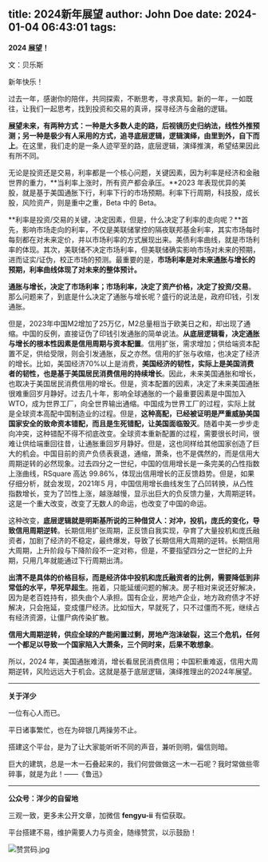 title: 2024新年展望
author: John Doe
date: 2024-01-04 06:43:01
tags:
---
**2024 展望！**<!--more-->

文：贝乐斯

新年快乐！

过去一年，感谢你的陪伴，共同探索，不断思考，寻求真知。新的一年，一如既往，让我们一起思考，找到投资和交易的真谛，探寻经济与金融的逻辑。

**展望未来，有两种方式：一种是大多数人走的路，后视镜历史归纳法，线性外推预测；另一种是极少有人采用的方式，追寻底层逻辑，逻辑演绎，由里到外，自下而上**。在这里，我们走的是一条人迹罕至的路，底层逻辑，演绎推演，希望结果因此有所不同。

无论是投资还是交易，利率都是一个核心问题，关键因素，因为利率是经济和金融世界的重力，**当利率上涨时，所有资产都会承压。**2023 年表现优异的美股，就是基于美国通胀下行，利率下行的市场预期。利率下行周期，科技股，成长股，风险资产，则是重中之重，Beta 中的 Beta。

**利率是投资/交易的关键，决定因素，但是，什么决定了利率的走向呢？**首先，影响市场走向的利率，不仅是美联储掌控的隔夜联邦基金利率，其实市场每时每刻都在对未来定价，并以市场利率的方式展现出来。美债利率曲线，就是市场利率的体现。其次，美联储不决定市场利率，但美联储确实影响市场对未来的预期，进而证实/证伪，校正市场的预测。最重要的是，**市场利率是对未来通胀与增长的预期，利率曲线体现了对未来的整体预计。**

**通胀与增长，决定了市场利率；市场利率，决定了资产价格，决定了投资/交易**。那么问题来了，到底是什么决定了通胀与增长呢？盛行的说法是，政府印钱，引发通胀。

但是，2023年中国M2增加了25万亿，M2总量相当于欧美日之和，却出现了通缩。中国的反例，直接证伪了印钱引发通胀的简单说法。**从底层逻辑看，决定通胀与增长的根本性因素是信用周期与资本配置**。信用扩张，需求增加；供给端资本配置不足，供给受限，则会引发通胀，反之亦然。信用的扩张与收缩，也决定了经济的增长。比如，美国经济70%以上是消费，**美国经济的韧性，实际上是美国消费者的韧性，也是基于美国居民消费信用的持续增长**。因此，未来美国通胀和增长，也取决于美国居民消费信用的增长。但是，资本配置的因素，决定了未来美国通胀很难重回岁月静好。过去几十年，影响全球通胀的一个最重要因素是中国加入WTO，成为世界工厂，向全世界输出通缩。中国成为世界工厂的过程，实际上就是全球资本高配中国制造业的过程。但是，**这种高配，已经被证明是严重威胁美国国家安全的致命资本错配，而且是生死错配，让美国面临毁灭**。随着中美一步步走向冲突，这种错配不得不彻底改变。全球资本重新配置的过程，需要很长时间，很难让供给端重回往昔，让通胀重回岁月静好。但是，这也同样给其他国家创造了巨大的机会。中国目前的资产负债表衰退，通缩，萧条，也不是偶然的，而是信用大周期逆转的必然现象。过去四分之一世纪，中国的信用增长是一条完美的凸性指数上涨曲线，RSquare 高达 99.86%，体现出信用增长的正反馈趋势。但是，如果仔细分析，就会发现，2021年5 月，中国信用增长曲线发生了凸凹转换，从凸性指数增长，变为了凹性上涨，越涨越慢，显示出巨大的负反馈力量，大周期逆转。这是一个重大改变，改变了无数人的命运，也改变了中国的命运。

这种改变，**底层逻辑就是明斯基所说的三种借贷人：对冲，投机，庞氏的变化，导致信用周期逆转**。长期信用扩张周期，正反馈自我实现，孕育了大量投机和庞氏融资者，加剧了经济的不稳定，最终爆发，导致了长期信用大周期的逆转。长期信用大周期，上升阶段与下降阶段不一定对称，但是，不要指望四分之一世纪的上升期，只用几年就能通过下行周期出清。

**出清不是具体的价格目标，而是经济体中投机和庞氏融资者的比例，需要降低到非常低的水平，早死早超生**。拖着，只能延缓问题的解决。房子相对来说还好解决，因为是老百姓持有，损失由个人承担。国有企业，房地产企业，地方政府债才不好解决，只会拖延，变成僵尸经济。比如恒大，早就死了，只不过僵而不死，继续占有经济资源，让僵尸病传染扩散。

**信用大周期逆转，供应全球的产能闲置过剩，房地产泡沫破裂，这三个危机，任何一个都足以导致一个国家陷入大萧条，三个同时来，后果不敢想象**。

所以，2024 年，美国通胀难消，增长看居民消费信用；中国积重难返，信用大周期逆转，风险远远大于机会。这就是基于底层逻辑，演绎推理出的2024年展望。
- - -
**关于洋少**

一位有心人而已。

平日诸事繁忙，也在为碎银几两操劳不止。

搭建这个平台，是为了让大家能听听不同的声音，兼听则明，偏信则暗。

巨大的建筑，总是一木一石叠起来的，我们何尝做做这一木一石呢？我时常做些零碎事，就是为此！——《鲁迅》

---

**公众号：洋少的自留地** 

三观一致，更多未公开文章，加微信 **fengyu-ii** 有偿获取。

平台搭建不易，维护需要人力与资金，随缘赞赏，以示鼓励！

![赞赏码.jpg](/images/shang.jpg)